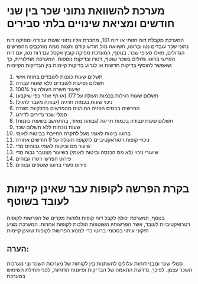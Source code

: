 # מערכת להשוואת נתוני שכר בין שני חודשים ומציאת שינויים בלתי סבירים
המערכת מקבלת דוח חזותי או דוח 101, מחברת אליו נתוני שעות עבודה ומפיקה דוח נתוני שכר עובדים נטו וברוטו, השוואה מול חודש קודם והצגה ממה מורכבים ההפרשים הגדולים, מאלו סעיפי שכר.
בנוסף, המערכת מפיקה קובץ אקסל עם דוח נטו, עם דוח הפרשי ברוטו גדולים בשכר שוטף, רטרו ובדיקות נוספות.
המערכת מודלורית, כך שאפשר להוסיף בדיקות חדשות או לגרוע בדיקות קיימות
בין הבדיקות הקיימות:
1. תשלום שעות כוננות לעובדים בחוזה אישי
2. תשלום נסיעות לעובדים ללא שעות עבודה
3. שיעור משרה העולה על 100%
4. תשלום שעות רגילות בכמות העולה על 177 (או רף אחר כפי שיקבע)
5. ניכוי שעות בכמות חרגיה (גבוהה מעבר לרגיל)
6. הפרשים בבסיס הפניה החורגים מהפרשים בחלקיות משרה
7. סמלי שכר נדירים לדירוג
8. תשלום שעות עבודה בכמות חריגה (גבוהה מאוד, בהתחשב בשעות כוננות)
9. שעות נוכחות ללא תשלום שכר
10. ברוטו ביטוח לאומי מעל לתקרה החייבת בביטוח לאומי
11. ניכויי קופות רטוראקטיביים לתקופה העולה על 9 חודשים אחורה
12. שיעור מס וביטוח לאומי גבוהים מדי
13. שיעורי ניכוי (לא מס הכנסה וביטוח לאומי) בשיעור מצטבר גבוה מדי
14. פירוט הפרשי רטרו גבוהים
15. פירוט פערי ברוטו שוטפים גבוהים
# בקרת הפרשה לקופות עבר שאינן קיימות לעובד בשוטף
בנוסף, המערכת יכולה לקבל דוח קופות ולזהות מקרים של הפרשות לקופות רטרואקטיביות לעובד, אשר הפרשותיו השוטפות הולכות לקופות אחרות. המערכת מציע תיקוני עיתוי בסכומי ברוטו כדי למנוע הפרשות לקופות שאינן קיימות

## הערה:
סמלי שכר ומבני דוחות עלולים להשתנות בין לקוחות של מערכות השכר ובי מערכות השכר עצמן. לפיכך, נדרשת התאמה של הבדיקות ופיענוח הדוחות, לפני תחילת השימוש במערכת


